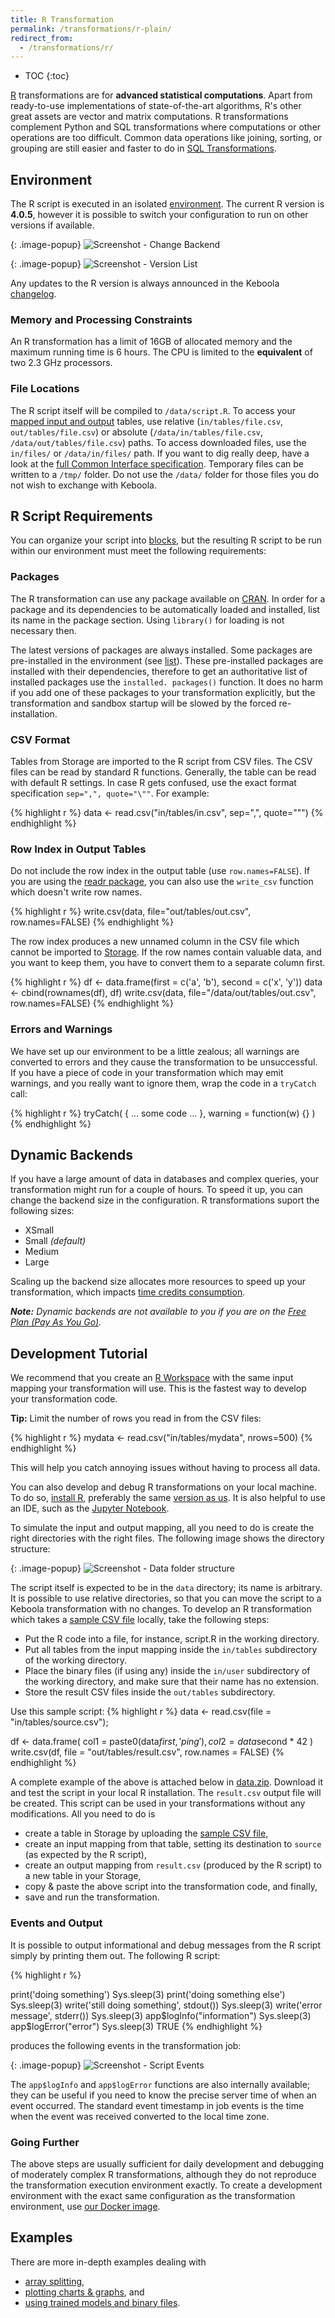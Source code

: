 ```yaml
---
title: R Transformation
permalink: /transformations/r-plain/
redirect_from:
  - /transformations/r/
---
```


* TOC
{:toc}

[R](https://cran.r-project.org/) transformations are for **advanced statistical computations**.
Apart from ready-to-use implementations of state-of-the-art algorithms, R's other great assets are vector and matrix
computations. R transformations complement Python and SQL transformations where computations or
other operations are too difficult. Common data operations like joining, sorting, or grouping are still easier and
faster to do in [SQL Transformations](/transformations/#backends).

## Environment
The R script is executed in an isolated [environment](https://developers.keboola.com/extend/#component).
The current R version is **4.0.5**, however it is possible to switch your configuration to run on other versions if available.

{: .image-popup}
![Screenshot - Change Backend](/transformations/r-plain/change-backend.png)

{: .image-popup}
![Screenshot - Version List](/transformations/r-plain/version-list.png)

Any updates to the R version is always announced in the Keboola [changelog](https://changelog.keboola.com/).

### Memory and Processing Constraints
An R transformation has a limit of 16GB of allocated memory and the maximum running time is 6 hours.
The CPU is limited to the **equivalent** of two 2.3 GHz processors.

### File Locations
The R script itself will be compiled to `/data/script.R`. To access your
[mapped input and output](/transformations/mappings/) tables, use
relative (`in/tables/file.csv`, `out/tables/file.csv`) or absolute (`/data/in/tables/file.csv`, `/data/out/tables/file.csv`) paths.
To access downloaded files, use the `in/files/` or `/data/in/files/` path. If you want to dig really deep,
have a look at the [full Common Interface specification](https://developers.keboola.com/extend/common-interface/).
Temporary files can be written to a `/tmp/` folder. Do not use the `/data/` folder for those files you do not wish to exchange with Keboola.

## R Script Requirements
You can organize your script into [blocks](/transformations/#writing-scripts), but the resulting R script to be run 
within our environment must meet the following requirements:

### Packages
The R transformation can use any package available on
[CRAN](https://cloud.r-project.org/web/packages/available_packages_by_name.html). In order for a package and
its dependencies to be automatically loaded and installed, list its name in the package section. Using `library()`
for loading is not necessary then.

The latest versions of packages are always installed. Some packages are pre-installed in the environment
(see [list](https://github.com/keboola/docker-custom-r/blob/master/init.R#L3)). These pre-installed packages are 
installed with their dependencies, therefore to get an authoritative list of installed packages use the `installed.
packages()` function. It does no harm if you add one of these packages to your transformation explicitly, but the transformation and 
sandbox startup will be slowed by the forced re-installation.

### CSV Format
Tables from Storage are imported to the R script from CSV files. The CSV files can be read by standard R functions.
Generally, the table can be read with default R settings. In case R gets confused, use the exact format
specification `sep=",", quote="\""`. For example:

{% highlight r %}
data <- read.csv("in/tables/in.csv", sep=",", quote="\"")
{% endhighlight %}

### Row Index in Output Tables
Do not include the row index in the output table (use `row.names=FALSE`). If you are using the
[readr package](https://cran.r-project.org/web/packages/readr/readr.pdf), you can also use the `write_csv` function
which doesn't write row names.

{% highlight r %}
write.csv(data, file="out/tables/out.csv", row.names=FALSE)
{% endhighlight %}

The row index produces a new unnamed column in the CSV file which cannot be imported to [Storage](/storage/).
If the row names contain valuable data, and you want to keep them, you have to convert them to a separate column first.

{% highlight r %}
df <- data.frame(first = c('a', 'b'), second = c('x', 'y'))
data <- cbind(rownames(df), df)
write.csv(data, file="/data/out/tables/out.csv", row.names=FALSE)
{% endhighlight %}

### Errors and Warnings
We have set up our environment to be a little zealous; all warnings are converted to errors and they cause the
transformation to be unsuccessful. If you have a piece of code in your transformation which may emit warnings,
and you really want to ignore them, wrap the code in a `tryCatch` call:

{% highlight r %}
tryCatch(
{ ... some code ... },
warning = function(w) {}
)
{% endhighlight %}

## Dynamic Backends
If you have a large amount of data in databases and complex queries, your transformation might run for a couple of hours.
To speed it up, you can change the backend size in the configuration. R transformations suport the following sizes:
- XSmall
- Small _(default)_
- Medium
- Large

Scaling up the backend size allocates more resources to speed up your transformation, which impacts [time credits consumption](/management/project/limits/#project-power--time-credits).

***Note:** Dynamic backends are not available to you if you are on the [Free Plan (Pay As You Go)](/management/payg-project/).*

## Development Tutorial
We recommend that you create an [R Workspace](/transformations/workspace) with the same
input mapping your transformation will use. This is the fastest way to develop your transformation code.

**Tip:** Limit the number of rows you read in from the CSV files:

{% highlight r %}
mydata <- read.csv("in/tables/mydata", nrows=500)
{% endhighlight %}

This will help you catch annoying issues without having to process all data.

You can also develop and debug R transformations on your local machine.
To do so, [install R](https://cloud.r-project.org/), preferably the same [version as us](#environment).
It is also helpful to use an IDE, such as the [Jupyter Notebook](https://jupyter.org).

To simulate the input and output mapping, all you need to do is create the right directories with the right files.
The following image shows the directory structure:

{: .image-popup}
![Screenshot - Data folder structure](/transformations/r-plain/tree.png)

The script itself is expected to be in the `data` directory; its name is arbitrary. It is possible to use relative directories,
so that you can move the script to a Keboola transformation with no changes. To develop an R transformation which takes
a [sample CSV file](/transformations/r-plain/source.csv) locally, take the following steps:

- Put the R code into a file, for instance, script.R in the working directory.
- Put all tables from the input mapping inside the `in/tables` subdirectory of the working directory.
- Place the binary files (if using any) inside the `in/user` subdirectory of the working directory, and make sure
  that their name has no extension.
- Store the result CSV files inside the `out/tables` subdirectory.

Use this sample script:
{% highlight r %}
data <- read.csv(file = "in/tables/source.csv");

df <- data.frame(
col1 = paste0(data$first, 'ping'),
col2 = data$second * 42
)
write.csv(df, file = "out/tables/result.csv", row.names = FALSE)
{% endhighlight %}

A complete example of the above is attached below in [data.zip](/transformations/r-plain/data.zip).
Download it and test the script in your local R installation. The `result.csv` output file will be created.
This script can be used in your transformations without any modifications.
All you need to do is

- create a table in Storage by uploading the [sample CSV file](/transformations/r-plain/source.csv),
- create an input mapping from that table, setting its destination to `source` (as expected by the R script),
- create an output mapping from `result.csv` (produced by the R script) to a new table in your Storage,
- copy & paste the above script into the transformation code, and finally,
- save and run the transformation.

### Events and Output
It is possible to output informational and debug messages from the R script simply by printing them out.
The following R script:

{% highlight r %}

print('doing something')
Sys.sleep(3)
print('doing something else')
Sys.sleep(3)
write('still doing something', stdout())
Sys.sleep(3)
write('error message', stderr())
Sys.sleep(3)
app$logInfo("information")
Sys.sleep(3)
app$logError("error")
Sys.sleep(3)
TRUE
{% endhighlight %}

produces the following events in the transformation job:

{: .image-popup}
![Screenshot - Script Events](/transformations/r-plain/events.png)

The `app$logInfo` and `app$logError` functions are also internally available; they can be useful if you need to know 
the precise server time of when an event occurred. The standard event timestamp in job events is the time when the event was received
converted to the local time zone.

### Going Further
The above steps are usually sufficient for daily development and debugging of moderately complex R transformations,
although they do not reproduce the transformation execution environment exactly. To create a development environment
with the exact same configuration as the transformation environment, use [our Docker image](https://developers.keboola.com/extend/docker/running/#running-transformations).

## Examples
There are more in-depth examples dealing with

- [array splitting](/transformations/r-plain/array-splitter/),
- [plotting charts & graphs](/transformations/r-plain/plots/), and
- [using trained models and binary files](/transformations/r-plain/binary/).
